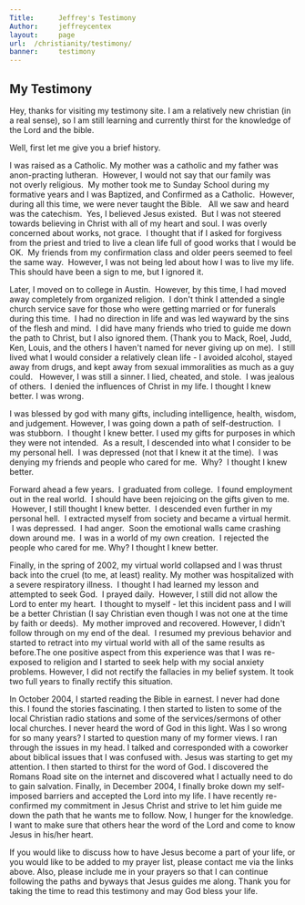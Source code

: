```yaml
---
Title:      Jeffrey's Testimony
Author:     jeffreycentex
layout:     page
url:  /christianity/testimony/
banner:     testimony
---
```

## My Testimony

Hey, thanks for visiting my testimony site. I am a relatively new christian (in a real sense), so I am still learning and currently thirst for the knowledge of the Lord and the bible. 

Well, first let me give you a brief history.

I was raised as a Catholic. My mother was a catholic and my father was anon-practing lutheran.  However, I would not say that our family was not overly religious.  My mother took me to Sunday School during my formative years and I was Baptized, and Confirmed as a Catholic.  However, during all this time, we were never taught the Bible.   All we saw and heard was the catechism.  Yes, I believed Jesus existed.  But I was not steered towards believing in Christ with all of my heart and soul. I was overly concerned about works, not grace.  I thought that if I asked for forgivess from the priest and tried to live a clean life full of good works that I would be OK.  My friends from my confirmation class and older peers seemed to feel the same way.  However, I was not being led about how I was to live my life.  This should have been a sign to me, but I ignored it.

Later, I moved on to college in Austin.  However, by this time, I had moved away completely from organized religion.  I don't think I attended a single church service save for those who were getting married or for funerals during this time.  I had no direction in life and was led wayward by the sins of the flesh and mind.  I did have many friends who tried to guide me down the path to Christ, but I also ignored them. (Thank you to Mack, Roel, Judd, Ken, Louis, and the others I haven't named for never giving up on me).  I still lived what I would consider a relatively clean life - I avoided alcohol, stayed away from drugs, and kept away from sexual immoralities as much as a guy could.   However, I was still a sinner. I lied, cheated, and stole.  I was jealous of others.  I denied the influences of Christ in my life. I thought I knew better. I was wrong.

I was blessed by god with many gifts, including intelligence, health, wisdom, and judgement. However, I was going down a path of self-destruction.  I was stubborn.  I thought I knew better. I used my gifts for purposes in which they were not intended.  As a result, I descended into what I consider to be my personal hell.  I was depressed (not that I knew it at the time).  I was denying my friends and people who cared for me.  Why?  I thought I knew better.

Forward ahead a few years.  I graduated from college.  I found employment out in the real world.  I should have been rejoicing on the gifts given to me.   However, I still thought I knew better.  I descended even further in my personal hell.  I extracted myself from society and became a virtual hermit.  I was depressed.  I had anger.  Soon the emotional walls came crashing down around me.  I was in a world of my own creation.  I rejected the people who cared for me. Why? I thought I knew better.

Finally, in the spring of 2002, my virtual world collapsed and I was thrust back into the cruel (to me, at least) reality. My mother was hospitalized with a severe respiratory illness.  I thought I had learned my lesson and attempted to seek God.  I prayed daily.  However, I still did not allow the Lord to enter my heart.  I thought to myself - let this incident pass and I will be a better Christian (I say Christian even though I was not one at the time by faith or deeds).  My mother improved and recovered. However, I didn't follow through on my end of the deal.  I resumed my previous behavior and started to retract into my virtual world with all of the same results as before.The one positive aspect from this experience was that I was re-exposed to religion and I started to seek help with my social anxiety problems. However, I did not rectify the fallacies in my belief system. It took two full years to finally rectify this situation.

In October 2004, I started reading the Bible in earnest. I never had done this. I found the stories fascinating. I then started to listen to some of the local Christian radio stations and some of the services/sermons of other local churches. I never heard the word of God in this light. Was I so wrong for so many years? I started to question many of my former views. I ran through the issues in my head. I talked and corresponded with a coworker about biblical issues that I was confused with. Jesus was starting to get my attention. I then started to thirst for the word of God. I discovered the Romans Road site on the internet and discovered what I actually need to do to gain salvation. Finally, in December 2004, I finally broke down my self-imposed barriers and accepted the Lord into my life. I have recently re-confirmed my commitment in Jesus Christ and strive to let him guide me down the path that he wants me to follow. Now, I hunger for the knowledge. I want to make sure that others hear the word of the Lord and come to know Jesus in his/her heart.

If you would like to discuss how to have Jesus become a part of your life, or you would like to be added to my prayer list, please contact me via the links above. Also, please include me in your prayers so that I can continue following the paths and byways that Jesus guides me along. Thank you for taking the time to read this testimony and may God bless your life.
